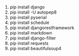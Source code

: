 <ol>
<li>pip install django</li>
<li>pip install -U autopep8</li>
<li>pip install pyserial</li>
<li>pip install schedule</li>
<li>pip install djangorestframework</li>
<li>pip install markdown</li>
<li>pip install django-filter</li>
<li>pip install requests</li>
<li>pip install beautifulsoup4</li>
</ol>